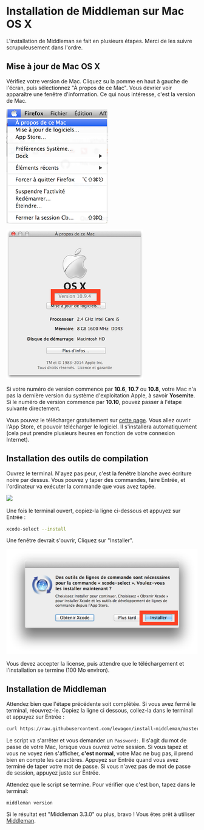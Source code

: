 # Installation de Middleman sur Mac OS X

L'installation de Middleman se fait en plusieurs étapes. Merci de les
suivre scrupuleusement dans l'ordre.

## Mise à jour de Mac OS X

Vérifiez votre version de Mac. Cliquez su la pomme en haut à gauche de l'écran,
puis sélectionnez "À propos de ce Mac". Vous devrier voir apparaître une fenêtre
d'information. Ce qui nous intéresse, c'est la version de Mac.

![](images/about-mac-menu.png)

![](images/about-mac.png)

Si votre numéro de version commence par **10.6**, **10.7** ou **10.8**, votre Mac
n'a pas la dernière version du système d'exploitation Apple, à savoir **Yosemite**.
Si le numéro de version commence par **10.10**, pouvez passer à l'étape suivante directement.

Vous pouvez le télécharger gratuitement sur [cette page](https://itunes.apple.com/fr/app/os-x-yosemite/id675248567?mt=12). Vous allez ouvrir l'App Store, et pouvoir télécharger
le logiciel. Il s'installera automatiquement (cela peut prendre plusieurs heures en
fonction de votre connexion Internet).

## Installation des outils de compilation

Ouvrez le terminal. N'ayez pas peur, c'est la fenêtre blanche avec écriture noire
par dessus. Vous pouvez y taper des commandes, faire Entrée, et l'ordinateur va exécuter
la commande que vous avez tapée.

![](images/open-terminal.png)

Une fois le terminal ouvert, copiez-la ligne ci-dessous et appuyez sur Entrée :

```bash
xcode-select --install
```

Une fenêtre devrait s'ouvrir, Cliquez sur "Installer".

![](images/xcode-select-install.png)

Vous devez accepter la license, puis attendre que le téléchargement et
l'installation se termine (100 Mo environ).

## Installation de Middleman

Attendez bien que l'étape précédente soit complétée. Si vous avez fermé le terminal, réouvrez-le.
Copiez la ligne ci dessous, collez-la dans le terminal et appuyez sur Entrée :

```bash
curl https://raw.githubusercontent.com/lewagon/install-middleman/master/scripts/homebrew-ruby-middleman.sh | bash
```

Le script va s'arrêter et vous demander un `Password:`. Il s'agit du mot de passe de votre Mac,
lorsque vous ouvrez votre session. Si vous tapez et vous ne voyez rien s'afficher,
**c'est normal**, votre Mac ne bug pas, il prend bien en compte les caractères. Appuyez
sur Entrée quand vous avez terminé de taper votre mot de passe.
Si vous n'avez pas de mot de passe de session, appuyez juste sur Entrée.

Attendez que le script se termine. Pour vérifier que c'est bon, tapez dans le terminal:

```bash
middleman version
```

Si le résultat est "Middleman 3.3.0" ou plus, bravo ! Vous êtes prêt à utiliser [Middleman](https://middlemanapp.com/).